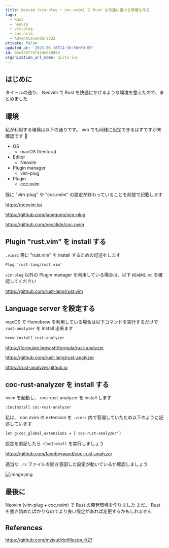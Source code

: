 ```yaml
---
title: Neovim (vim-plug + coc.nvim) で Rust を快適に書ける環境を作る
tags:
  - Rust
  - neovim
  - vim-plug
  - coc.nvim
  - AdventCalendar2022
private: false
updated_at: '2023-06-16T14:30:50+09:00'
id: 05e35977ef44de030d9d
organization_url_name: qiita-inc
---
```


## はじめに

タイトルの通り、 Neovim で Rust を快適にかけるような環境を整えたので、まとめました

## 環境

私が利用する環境は以下の通りです。 vim でも同様に設定できるはずですが未確認です :pray:

- OS
  - macOS (Ventura)
- Editor
  - Neovim
- Plugin manager
  - vim-plug
- Plugin
  - coc.nvim

既に "vim-plug" や "coc.nvim" の設定が終わっていることを前提で記載します

https://neovim.io/

https://github.com/junegunn/vim-plug

https://github.com/neoclide/coc.nvim

## Plugin "rust.vim" を install する

`.vimrc` 等に "rust.vim" を install するための記述をします

```vim
Plug 'rust-lang/rust.vim'
```

`vim-plug` 以外の Plugin manager を利用している場合は、以下 `README.md` を確認してください

https://github.com/rust-lang/rust.vim

## Language server を設定する

macOS で Homebrew を利用している場合は以下コマンドを実行するだけで `rust-analyzer` を install 出来ます

```sh
brew install rust-analyzer
```

https://formulae.brew.sh/formula/rust-analyzer

https://github.com/rust-lang/rust-analyzer

https://rust-analyzer.github.io

## coc-rust-analyzer を install する

nvim を起動し、 coc-rust-analyzer を install します

```vim
:CocInstall coc-rust-analyzer
```

私は、 coc.nvim の extension を `.vimrc` 内で管理していたため以下のように記述しています

```vim
let g:coc_global_extensions = ['coc-rust-analyzer']
```

設定を追記したら `:CocInstall` を実行しましょう

https://github.com/fannheyward/coc-rust-analyzer

適当な `.rs` ファイルを開き意図した設定が動いているか確認しましょう

![image.png](https://qiita-image-store.s3.ap-northeast-1.amazonaws.com/0/55950/41ad6fac-85ea-4a9d-e38d-28017cd17791.png)

## 最後に

Neovim (vim-plug + coc.nvim) で Rust の開発環境を作りました
まだ、 Rust を書き始めたばかりなのでより良い設定があれば変更するかもしれません

## References

https://github.com/mziyut/dotfiles/pull/27

